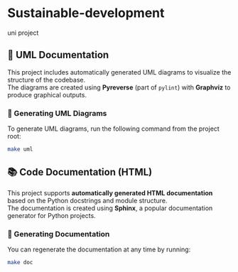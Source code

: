 # Sustainable-development
uni project





## 🧩 UML Documentation

This project includes automatically generated UML diagrams to visualize the structure of the codebase.  
The diagrams are created using **Pyreverse** (part of `pylint`) with **Graphviz** to produce graphical outputs.

### 📘 Generating UML Diagrams

To generate UML diagrams, run the following command from the project root:

```bash
make uml
```

## 📚 Code Documentation (HTML)

This project supports **automatically generated HTML documentation** based on the Python docstrings and module structure.  
The documentation is created using **Sphinx**, a popular documentation generator for Python projects.

### 🧠 Generating Documentation

You can regenerate the documentation at any time by running:

```bash
make doc
 ```

